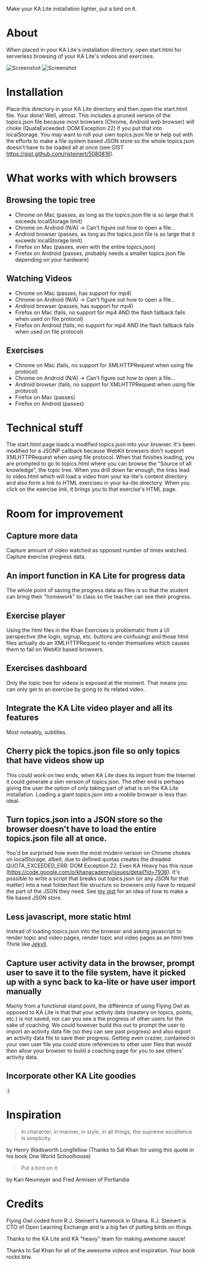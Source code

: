 Make your KA Lite installation lighter, put a bird on it.

# About
When placed in your KA Lite's installation directory, open start.html for serverless browsing of your KA Lite's videos and exercises. 

![Screenshot](https://raw.github.com/open-learning-exchange/Flying-Owl/master/screenshot_1.png)
![Screenshot](https://raw.github.com/open-learning-exchange/Flying-Owl/master/screenshot_2.png)

# Installation
Place this directory in your KA Lite directory and then open the start.html file. Your done! Well, almost.  This includes a pruned version of the topics.json file because most browsers (Chrome, Android web browser) will choke (QuataExceeded: DOM Exception 22) if you put that into localStorage. You may want to roll your own topics.json file or help out with the efforts to make a file system based JSON store so the whole topics.json doesn't have to be loaded all at once (see GIST https://gist.github.com/rjsteinert/5080816). 

# What works with which browsers

## Browsing the topic tree
- Chrome on Mac (passes, as long as the topics.json file is so large that it exceeds localStorage limit)
- Chrome on Android (N/A) -> Can't figure out how to open a file...
- Android browser (passes, as long as the topics.json file is so large that it exceeds localStorage limit)
- Firefox on Mac (passes, even with the entire topics.json)
- Firefox on Android (passes, probably needs a smaller topics.json file depending on your hardware)

## Watching Videos
- Chrome on Mac (passes, has support for mp4)
- Chrome on Android (N/A) -> Can't figure out how to open a file...
- Android browser (passes, has support for mp4)
- Firefox on Mac (fails, no support for mp4 AND the flash fallback fails when used on file protocol)
- Firefox on Android (fails, no support for mp4 AND the flash fallback fails when used on file protocol)

## Exercises
- Chrome on Mac (fails, no support for XMLHTTPRequest when using file protocol)
- Chrome on Android (N/A) -> Can't figure out how to open a file...
- Android browser (fails, no support for XMLHTTPRequest when using file protocol)
- Firefox on Mac (passes)
- Firefox on Android (passes)

# Technical stuff
The start.html page loads a modified topics.json into your browser. It's been modified for a JSONP callback because WebKit browsers don't support XMLHTTPRequest when using file protocol.  When that finishes loading, you are prompted to go to topics.html where you can browse the "Source of all knowledge", the topic tree.  When you drill down far enough, the links lead to video.html which will load a video from your ka-lite's content directory and also form a link to HTML exercises in your ka-lite directory.  When you click on the exercise link, it brings you to that exercise's HTML page.

# Room for improvement

## Capture more data
Capture amount of video watched as opposed number of times watched.  Capture exercise progress data.

## An import function in KA Lite for progress data
The whole point of saving the progress data as files is so that the student can bring their "homework" to class so the teacher can see their progress.

## Exercise player
Using the html files in the Khan Exercises is problematic from a UI perspective (the login, signup, etc. buttons are confusing) and those html files actually do an XMLHTTPRequest to render themselves which causes them to fail on WebKit based browsers.

## Exercises dashboard
Only the topic tree for videos is exposed at the moment. That means you can only get to an exercise by going to its related video.

## Integrate the KA Lite video player and all its features
Most noteably, subtitles.  

## Cherry pick the topics.json file so only topics that have videos show up
This could work on two ends, when KA Lite does its import from the Internet it could generate a slim version of topics.json.  The other end is perhaps giving the user the option of only taking part of what is on the KA Lite installation. Loading a giant topics.json into a mobile browser is less than ideal.

## Turn topics.json into a JSON store so the browser doesn't have to load the entire topics.json file all at once.
You'd be surprised how even the most modern version on Chrome chokes on localStorage, albeit, due to defined quotas creates the dreaded QUOTA_EXCEEDED_ERR: DOM Exception 22.  Even KA Heavy has this issue (https://code.google.com/p/khanacademy/issues/detail?id=7936).  It's possible to write a script that breaks out topics.json (or any JSON for that matter) into a neat folder/text file structure so browsers only have to request the part of the JSON they need.  See  [my gist](https://gist.github.com/rjsteinert/5080816) for an idea of how to make a file based JSON store.

## Less javascript, more static html
Instead of loading topics.json into the browser and asking javascript to render topic and video pages, render topic and video pages as an html tree. Think like [Jekyll](https://github.com/mojombo/jekyll).

## Capture user activity data in the browser, prompt user to save it to the file system, have it picked up with a sync back to ka-lite or have user import manually
Mainly from a functional stand point, the difference of using Flying Owl as opposed to KA Lite is that that your activity data (mastery on topics, points, etc.) is not saved, nor can you see a the progress of other users for the sake of coaching. We could however build this out to prompt the user to import an activity data file (so they can see past progress) and also export an activity data file to save their progress.  Getting even crazier, contained in your own user file you could store references to other user files that would then allow your browser to build a coaching page for you to see others' activity data. 

## Incorporate other KA Lite goodies
:)

# Inspiration
> In character, in manner, in style, in all things, the supreme excellence is simplicity.

by Henry Wadsworth Longfellow (Thanks to Sal Khan for using this quote in his book One World Schoolhouse) 

> Put a bird on it.

by Kari Neumeyer and Fred Armisen of Portlandia


# Credits
Flying Owl coded from R.J. Steinert's hammock in Ghana.  R.J. Steinert is CTO of Open Learning Exchange and is a big fan of putting birds on things.

Thanks to the KA Lite and KA "heavy" team for making awesome sauce!

Thanks to Sal Khan for all of the awesome videos and inspiration. Your book rocks btw.


